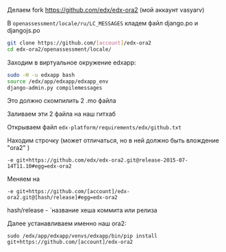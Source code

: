 Делаем fork https://github.com/edx/edx-ora2  (мой аккаунт vasyarv)

В `openassessment/locale/ru/LC_MESSAGES` кладем файл django.po и djangojs.po

```bash
git clone https://github.com/[account]/edx-ora2
cd edx-ora2/openassessment/locale/
```

Заходим в виртуальное окружение edxapp:
```bash
sudo -H -u edxapp bash
source /edx/app/edxapp/edxapp_env
django-admin.py compilemessages
```
Это должно скомпилить 2 .mo файла

Заливаем эти 2 файла на наш гитхаб

Открываем файл `edx-platform/requirements/edx/github.txt`

Находим строчку (может отличаться, но в ней должно быть влождение "ora2" )

`-e git+https://github.com/edx/edx-ora2.git@release-2015-07-14T11.10#egg=edx-ora2`

Меняем на 

`-e git+https://github.com/[account]/edx-ora2.git@[hash/release]#egg=edx-ora2`

hash/release - `название хеша коммита или релиза

Далее устанавливаем именно наш ora2:

`sudo /edx/app/edxapp/venvs/edxapp/bin/pip install git+https://github.com/[account]/edx-ora2`
